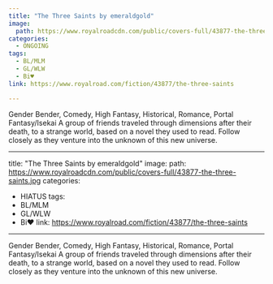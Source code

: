 ```yaml
---
title: "The Three Saints by emeraldgold"
image:
  path: https://www.royalroadcdn.com/public/covers-full/43877-the-three-saints.jpg
categories:
  - ONGOING
tags:
  - BL/MLM
  - GL/WLW
  - Bi♥
link: https://www.royalroad.com/fiction/43877/the-three-saints

---
```

Gender Bender, Comedy, High Fantasy, Historical, Romance, Portal Fantasy/Isekai
A group of friends traveled through dimensions after their death, to a strange world, based on a novel they used to read. Follow closely as they venture into the unknown of this new universe.

---
title: "The Three Saints by emeraldgold"
image:
  path: https://www.royalroadcdn.com/public/covers-full/43877-the-three-saints.jpg
categories:
  - HIATUS
tags:
  - BL/MLM
  - GL/WLW
  - Bi♥
link: https://www.royalroad.com/fiction/43877/the-three-saints

---
Gender Bender, Comedy, High Fantasy, Historical, Romance, Portal Fantasy/Isekai
A group of friends traveled through dimensions after their death, to a strange world, based on a novel they used to read. Follow closely as they venture into the unknown of this new universe.

